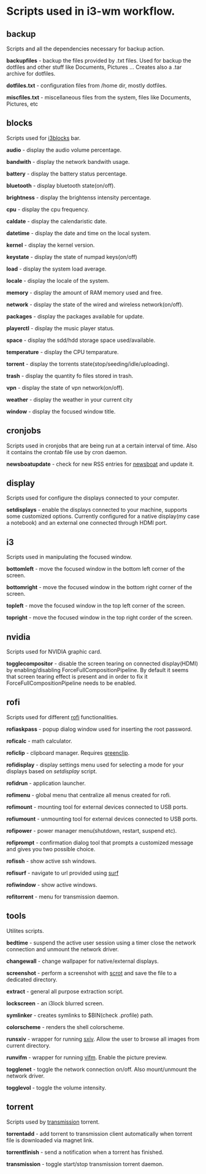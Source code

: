# Scripts used in i3-wm workflow.

## backup

Scripts and all the dependencies necessary for backup action.

__backupfiles__ - backup the files provided by .txt files. Used for backup the dotfiles and other stuff like Documents, Pictures ... Creates also a .tar archive for dotfiles.

__dotfiles.txt__ - configuration files from /home dir, mostly dotfiles.

__miscfiles.txt__ - miscellaneous files from the system, files like Documents, Pictures, etc

## blocks

Scripts used for [i3blocks](https://github.com/Airblader/i3blocks-gaps) bar.

__audio__ - display the audio volume percentage.

__bandwith__ - display the network bandwith usage.

__battery__ - display the battery status percentage.

__bluetooth__ - display bluetooth state(on/off).

__brightness__ - display the brightenss intensity percentage.

__cpu__ - display the cpu frequency.

__caldate__ - display the calendaristic date.

__datetime__ - display the date and time on the local system.

__kernel__ - display the kernel version.

__keystate__ - display the state of numpad keys(on/off)

__load__ - display the system load average.

__locale__ - display the locale of the system.

__memory__ - display the amount of RAM memory used and free.

__network__ - display the state of the wired and wireless network(on/off).

__packages__ - display the packages available for update.

__playerctl__ - display the music player status.

__space__ - display the sdd/hdd storage space used/available.

__temperature__ - display the CPU temparature.

__torrent__ - display the torrents state(stop/seeding/idle/uploading).

__trash__ - display the quantity fo files stored in trash.

__vpn__ - display the state of vpn network(on/off).

__weather__ - display the weather in your current city

__window__ - display the focused window title.

## cronjobs

Scripts used in cronjobs that are being run at a certain interval of time. Also it contains the crontab file use by cron daemon.

__newsboatupdate__ - check for new RSS entries for [newsboat](https://newsboat.org/) and update it.

## display

Scripts used for configure the displays connected to your computer.

__setdisplays__ - enable the displays connected to your machine, supports some customized options. Currently configured for a native display(my case a notebook) and an external one connected through HDMI port.

## i3

Scripts used in manipulating the focused window.

__bottomleft__ - move the focused window in the bottom left corner of the screen.

__bottomright__ - move the focused window in the bottom right corner of the screen.

__topleft__ - move the focused window in the top left corner of the screen.

__topright__ - move the focused window in the top right corder of the screen.

## nvidia

Scripts used for NVIDIA graphic card.

__togglecompositor__ - disable the screen tearing on connected display(HDMI) by enabling/disabling ForceFullCompositionPipeline. By default it seems that screen tearing effect is present and in order to fix it ForceFullCompositionPipeline needs to be enabled.

## rofi

Scripts used for different [rofi](https://github.com/davatorium/rofi) functionalities.

__rofiaskpass__ - popup dialog window used for inserting the root password.

__roficalc__ - math calculator.

__roficlip__ - clipboard manager. Requires [greenclip](https://github.com/erebe/greenclip).

__rofidisplay__ - display settings menu used for selecting a mode for your displays based on _setdisplay_ script.

__rofidrun__ - application launcher.

__rofimenu__ - global menu that centralize all menus created for rofi.

__rofimount__ - mounting tool for external devices connected to USB ports.

__rofiumount__ - unmounting tool for external devices connected to USB ports.

__rofipower__ - power manager menu(shutdown, restart, suspend etc).

__rofiprompt__ - confirmation dialog tool that prompts a customized message and gives you two possible choice.

__rofissh__ - show active ssh windows.

__rofisurf__ - navigate to url provided using [surf](https://surf.suckless.org/)

__rofiwindow__ - show active windows.

__rofitorrent__ - menu for transmission daemon.

## tools

Utilites scripts.

__bedtime__ - suspend the active user session using a timer close the network connection and unmount the network driver.

__changewall__ - change wallpaper for native/external displays.

__screenshot__ - perform a screenshot with [scrot](https://github.com/resurrecting-open-source-projects/scrot) and save the file to a dedicated directory.

__extract__ - general all purpose extraction script.

__lockscreen__ - an i3lock blurred screen.

__symlinker__ - creates symlinks to $BIN(check .profile) path.

__colorscheme__ - renders the shell colorscheme.

__runsxiv__ - wrapper for running [sxiv](https://github.com/muennich/sxiv). Allow the user to browse all images from current directory.

__runvifm__ - wrapper for running [vifm](https://vifm.info/). Enable the picture preview.

__togglenet__ - toggle the network connection on/off. Also mount/unmount the network driver.

__togglevol__ - toggle the volume intensity.

## torrent

Scripts used by [transmission](https://transmissionbt.com/) torrent.

__torrentadd__ - add torrent to transmission client automatically when torrent file is downloaded via magnet link.

__torrentfinish__ - send a notification when a torrent has finished.

__transmission__ - toggle start/stop transmission torrent daemon.

